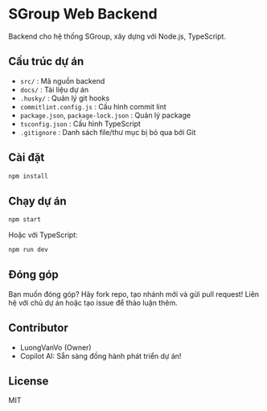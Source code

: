 # SGroup Web Backend

Backend cho hệ thống SGroup, xây dựng với Node.js, TypeScript.

## Cấu trúc dự án

- `src/` : Mã nguồn backend
- `docs/` : Tài liệu dự án
- `.husky/` : Quản lý git hooks
- `commitlint.config.js` : Cấu hình commit lint
- `package.json`, `package-lock.json` : Quản lý package
- `tsconfig.json` : Cấu hình TypeScript
- `.gitignore` : Danh sách file/thư mục bị bỏ qua bởi Git

## Cài đặt

```bash
npm install
```

## Chạy dự án

```bash
npm start
```
Hoặc với TypeScript:
```bash
npm run dev
```

## Đóng góp

Bạn muốn đóng góp? Hãy fork repo, tạo nhánh mới và gửi pull request!
Liên hệ với chủ dự án hoặc tạo issue để thảo luận thêm.

## Contributor

- LuongVanVo (Owner)
- Copilot AI: Sẵn sàng đồng hành phát triển dự án!

## License

MIT